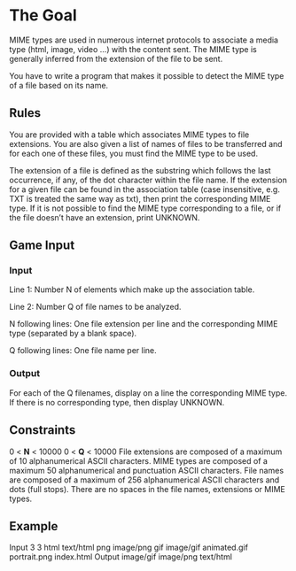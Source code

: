 # The Goal
MIME types are used in numerous internet protocols to associate a media type (html, image, video ...) with the content sent. The MIME type is generally inferred from the extension of the file to be sent.

You have to write a program that makes it possible to detect the MIME type of a file based on its name.
## Rules
You are provided with a table which associates MIME types to file extensions. You are also given a list of names of files to be transferred and for each one of these files, you must find the MIME type to be used.

The extension of a file is defined as the substring which follows the last occurrence, if any, of the dot character within the file name.
If the extension for a given file can be found in the association table (case insensitive, e.g. TXT is treated the same way as txt), then print the corresponding MIME type. If it is not possible to find the MIME type corresponding to a file, or if the file doesn’t have an extension, print UNKNOWN.
## Game Input
### Input
Line 1: Number N of elements which make up the association table.

Line 2: Number Q of file names to be analyzed.

N following lines: One file extension per line and the corresponding MIME type (separated by a blank space).

Q following lines: One file name per line.

### Output
For each of the Q filenames, display on a line the corresponding MIME type. If there is no corresponding type, then display UNKNOWN.

## Constraints
0 < **N** < 10000
0 < **Q** < 10000
File extensions are composed of a maximum of 10 alphanumerical ASCII characters.
MIME types are composed of a maximum 50 alphanumerical and punctuation ASCII characters.
File names are composed of a maximum of 256 alphanumerical ASCII characters and dots (full stops).
There are no spaces in the file names, extensions or MIME types.
## Example
Input
3
3
html text/html
png image/png
gif image/gif
animated.gif
portrait.png
index.html
Output
image/gif
image/png
text/html
